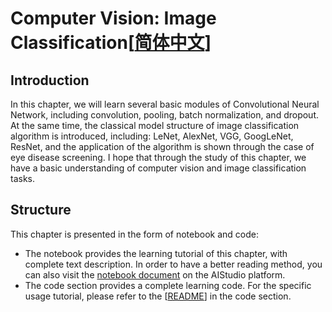 # Computer Vision: Image Classification[[简体中文](./README.md)]

## Introduction
In this chapter, we will learn several basic modules of Convolutional Neural Network, including convolution, pooling, batch normalization, and dropout. At the same time, the classical model structure of image classification algorithm is introduced, including: LeNet, AlexNet, VGG, GoogLeNet, ResNet, and the application of the algorithm is shown through the case of eye disease screening. I hope that through the study of this chapter, we have a basic understanding of computer vision and image classification tasks.

## Structure
This chapter is presented in the form of notebook and code:

- The notebook provides the learning tutorial of this chapter, with complete text description. In order to have a better reading method, you can also visit the [notebook document](https://aistudio.baidu.com/aistudio/education/group/info/9045/content) on the AIStudio platform.
- The code section provides a complete learning code. For the specific usage tutorial, please refer to the [[README](./code/README.md)] in the code section.
